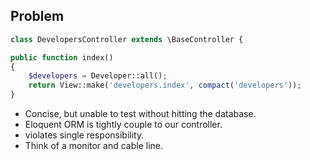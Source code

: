 Problem
-------
```php
class DevelopersController extends \BaseController {

public function index()
{
	$developers = Developer::all();
	return View::make('developers.index', compact('developers'));
}
```
- Concise, but unable to test without hitting the database.
- Eloquent ORM is tightly couple to our controller.
- violates single responsibility.
- Think of a monitor and cable line.
